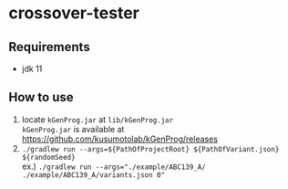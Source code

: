 # crossover-tester

## Requirements
* jdk 11

## How to use

1. locate `kGenProg.jar` at `lib/kGenProg.jar`  
   `kGenProg.jar` is available at <https://github.com/kusumotolab/kGenProg/releases>
2. `./gradlew run --args=${PathOfProjectRoot} ${PathOfVariant.json} ${randomSeed}`  
ex.) `./gradlew run --args="./example/ABC139_A/ ./example/ABC139_A/variants.json 0"`
